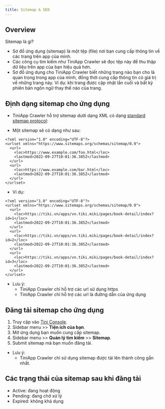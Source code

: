 ```yaml
---
title: Sitemap & SEO
---
```


## Overview

Sitemap là gì?

- Sơ đồ ứng dụng (sitemap) là một tệp (file) nơi bạn cung cấp thông tin về các trang trên app của mình.
- Các công cụ tìm kiếm như TiniApp Crawler sẽ đọc tệp này để thu thập dữ liệu trên app của bạn hiệu quả hơn.
- Sơ đồ ứng dụng cho TiniApp Crawler biết những trang nào bạn cho là quan trọng trong app của mình, đồng thời cung cấp thông tin có giá trị về những trang này. Ví dụ: khi trang được cập nhật lần cuối và bất kỳ phiên bản ngôn ngữ thay thế nào của trang.

## Định dạng sitemap cho ứng dụng

- TiniApp Crawler hỗ trợ sitemap dưới dạng XML có dạng [standard sitemap protocol](https://www.sitemaps.org/protocol.html):

- Một sitemap sẽ có dạng như sau:

```
<?xml version="1.0" encoding="UTF-8"?>
<urlset xmlns="https://www.sitemaps.org/schemas/sitemap/0.9">
  <url>
    <loc>https://www.example.com/foo.html</loc>
    <lastmod>2022-09-27T10:01:36.385Z</lastmod>
  </url>
  <url>
    <loc>https://www.example.com/bar.html</loc>
    <lastmod>2022-09-27T10:01:36.385Z</lastmod>
  </url>
</urlset>
```

- Ví dụ:

```
<?xml version="1.0" encoding="UTF-8"?>
<urlset xmlns="https://www.sitemaps.org/schemas/sitemap/0.9">
  <url>
    <loc>https://tiki.vn/apps/vn.tiki.miki/pages/book-detail/index?id=1</loc>
    <lastmod>2022-09-27T10:01:36.385Z</lastmod>
  </url>
  <url>
    <loc>https://tiki.vn/apps/vn.tiki.miki/pages/book-detail/index?id=2</loc>
    <lastmod>2022-09-27T10:01:36.385Z</lastmod>
  </url>
  <url>
    <loc>https://tiki.vn/apps/vn.tiki.miki/pages/book-detail/index?id=3</loc>
    <lastmod>2022-09-27T10:01:36.385Z</lastmod>
  </url>
</urlset>
```

- Lưu ý:
  - TiniApp Crawler chỉ hỗ trợ các url sử dụng https
  - TiniApp Crawler chỉ hỗ trợ các url là đường dẫn của ứng dụng

## Đăng tải sitemap cho ứng dụng

1. Truy cập vào [Tini Console](https://developer.tiki.vn/apps).
2. Sidebar menu >> **Tiện ích của bạn**.
3. Mở ứng dụng bạn muốn cung cấp sitemap.
4. Sidebar menu >> **Quản lý tìm kiếm** >> **Sitemap**.
5. Submit sitemap mà bạn muốn đăng tải.

- Lưu ý:
  - TiniApp Crawler chỉ sử dụng sitemap được tải lên thành công gần nhất.

## Các trạng thái của sitemap sau khi đăng tải

- Active: đang hoạt động
- Pending: đang chờ xử lý
- Expired: không khả dụng

